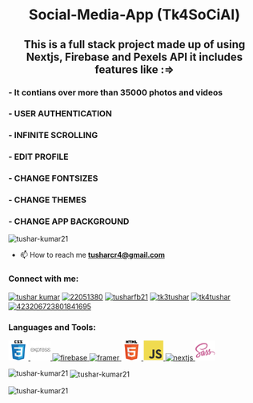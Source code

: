 <h1 align="center">Social-Media-App (Tk4SoCiAl)</h1>
<h2 align="center">This is a full stack project made up of using Nextjs, Firebase and Pexels API  it includes features like :=> </h2>
<h3>- It contians over more than 35000 photos and videos</h3>
<h3>- USER AUTHENTICATION</h3>
<h3>- INFINITE SCROLLING</h3>
<h3>- EDIT PROFILE</h3>
<h3>- CHANGE FONTSIZES</h3>
<h3>- CHANGE THEMES</h3>
<h3>- CHANGE APP BACKGROUND</h3>

<p align="left"> <img src="https://komarev.com/ghpvc/?username=tushar-kumar21&label=Profile%20views&color=0e75b6&style=flat" alt="tushar-kumar21" /> </p>

- 📫 How to reach me **tusharcr4@gmail.com**

<h3 align="left">Connect with me:</h3>
<p align="left">
<a href="https://linkedin.com/in/tushar kumar" target="blank"><img align="center" src="https://raw.githubusercontent.com/rahuldkjain/github-profile-readme-generator/master/src/images/icons/Social/linked-in-alt.svg" alt="tushar kumar" height="30" width="40" /></a>
<a href="https://stackoverflow.com/users/22051380" target="blank"><img align="center" src="https://raw.githubusercontent.com/rahuldkjain/github-profile-readme-generator/master/src/images/icons/Social/stack-overflow.svg" alt="22051380" height="30" width="40" /></a>
<a href="https://fb.com/tusharfb21" target="blank"><img align="center" src="https://raw.githubusercontent.com/rahuldkjain/github-profile-readme-generator/master/src/images/icons/Social/facebook.svg" alt="tusharfb21" height="30" width="40" /></a>
<a href="https://instagram.com/tk3tushar" target="blank"><img align="center" src="https://raw.githubusercontent.com/rahuldkjain/github-profile-readme-generator/master/src/images/icons/Social/instagram.svg" alt="tk3tushar" height="30" width="40" /></a>
<a href="https://dribbble.com/tk4tushar" target="blank"><img align="center" src="https://raw.githubusercontent.com/rahuldkjain/github-profile-readme-generator/master/src/images/icons/Social/dribbble.svg" alt="tk4tushar" height="30" width="40" /></a>
<a href="https://discord.gg/423206723801841695" target="blank"><img align="center" src="https://raw.githubusercontent.com/rahuldkjain/github-profile-readme-generator/master/src/images/icons/Social/discord.svg" alt="423206723801841695" height="30" width="40" /></a>
</p>

<h3 align="left">Languages and Tools:</h3>
<p align="left"> <a href="https://www.w3schools.com/css/" target="_blank" rel="noreferrer"> <img src="https://raw.githubusercontent.com/devicons/devicon/master/icons/css3/css3-original-wordmark.svg" alt="css3" width="40" height="40"/> </a> <a href="https://expressjs.com" target="_blank" rel="noreferrer"> <img src="https://raw.githubusercontent.com/devicons/devicon/master/icons/express/express-original-wordmark.svg" alt="express" width="40" height="40"/> </a> <a href="https://firebase.google.com/" target="_blank" rel="noreferrer"> <img src="https://www.vectorlogo.zone/logos/firebase/firebase-icon.svg" alt="firebase" width="40" height="40"/> </a> <a href="https://www.framer.com/" target="_blank" rel="noreferrer"> <img src="https://www.vectorlogo.zone/logos/framer/framer-icon.svg" alt="framer" width="40" height="40"/> </a> <a href="https://www.w3.org/html/" target="_blank" rel="noreferrer"> <img src="https://raw.githubusercontent.com/devicons/devicon/master/icons/html5/html5-original-wordmark.svg" alt="html5" width="40" height="40"/> </a> <a href="https://developer.mozilla.org/en-US/docs/Web/JavaScript" target="_blank" rel="noreferrer"> <img src="https://raw.githubusercontent.com/devicons/devicon/master/icons/javascript/javascript-original.svg" alt="javascript" width="40" height="40"/> </a><a href="https://nextjs.org/" target="_blank" rel="noreferrer"> <img src="https://cdn.worldvectorlogo.com/logos/nextjs-2.svg" alt="nextjs" width="40" height="40"/> </a><a href="https://sass-lang.com" target="_blank" rel="noreferrer"> <img src="https://raw.githubusercontent.com/devicons/devicon/master/icons/sass/sass-original.svg" alt="sass" width="40" height="40"/> </a> </p>

<p><img align="left" src="https://github-readme-stats.vercel.app/api/top-langs?username=tushar-kumar21&show_icons=true&locale=en&layout=compact" alt="tushar-kumar21" /></p>

<p>&nbsp;<img align="center" src="https://github-readme-stats.vercel.app/api?username=tushar-kumar21&show_icons=true&locale=en" alt="tushar-kumar21" /></p>

<p><img align="center" src="https://github-readme-streak-stats.herokuapp.com/?user=tushar-kumar21&" alt="tushar-kumar21" /></p>
